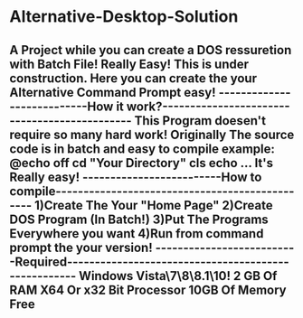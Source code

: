 # Alternative-Desktop-Solution
A Project while you can create a DOS ressuretion with Batch File! Really Easy! This is under construction.
Here you can create the your Alternative Command Prompt easy!
---------------------------How it work?---------------------------------------------
This Program doesen't require so many hard work!
Originally The source code is in batch and easy to compile example:
@echo off
cd "Your Directory"
cls
echo
...
It's Really easy!
-------------------------How to compile-----------------------------------------------
1)Create The Your "Home Page"
2)Create DOS Program (In Batch!)
3)Put The Programs Everywhere you want
4)Run from command prompt the your version!
--------------------------Required----------------------------------------------------
Windows Vista\7\8\8.1\10!
2 GB Of RAM
X64 Or x32 Bit Processor
10GB Of Memory Free
--------------------------------------------------------------------------------------
